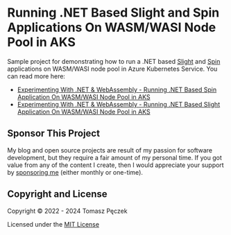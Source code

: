 # Running .NET Based Slight and Spin Applications On WASM/WASI Node Pool in AKS

Sample project for demonstrating how to run a .NET based [Slight](https://github.com/deislabs/spiderlightning/tree/v0.1.0) and [Spin](https://developer.fermyon.com/spin/index) applications on WASM/WASI node pool in Azure Kubernetes Service. You can read more here:
- [Experimenting With .NET & WebAssembly - Running .NET Based Spin Application On WASM/WASI Node Pool in AKS](https://www.tpeczek.com/2022/12/experimenting-with-net-webassembly.html)
- [Experimenting With .NET & WebAssembly - Running .NET Based Slight Application On WASM/WASI Node Pool in AKS](https://www.tpeczek.com/2024/01/experimenting-with-net-webassembly.html)

## Sponsor This Project

My blog and open source projects are result of my passion for software development, but they require a fair amount of my personal time. If you got value from any of the content I create, then I would appreciate your support by [sponsoring me](https://github.com/sponsors/tpeczek) (either monthly or one-time).

## Copyright and License

Copyright © 2022 - 2024 Tomasz Pęczek

Licensed under the [MIT License](https://github.com/tpeczek/demo-dotnet-on-aks-wasi-node-pool/blob/master/LICENSE.md)
